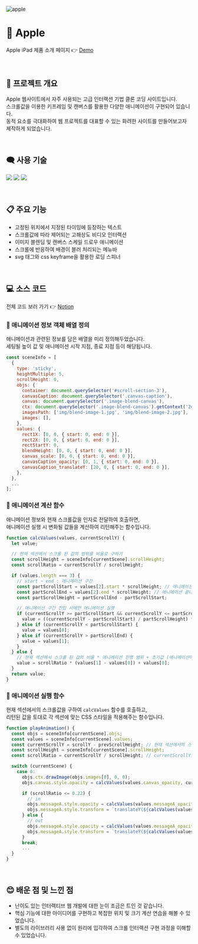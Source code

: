 ![apple](https://user-images.githubusercontent.com/110226567/213878791-c39e31ca-01e6-4728-b8b9-9374b6249ba0.png)

# 🍎 Apple

Apple iPad 제품 소개 페이지 👉 [Demo](https://imjone.github.io/apple/)

<br />

## 📢 프로젝트 개요

Apple 웹사이트에서 자주 사용되는 고급 인터랙션 기법 클론 코딩 사이트입니다.<br />
스크롤값을 이용한 키프레임 및 캔버스를 활용한 다양한 애니메이션이 구현되어 있습니다.<br />
동적 요소를 극대화하여 웹 프로젝트를 대표할 수 있는 화려한 사이트를 만들어보고자 제작하게 되었습니다.

<br />

## 🗨️ 사용 기술

<p>
  <img src="https://img.shields.io/badge/HTML-e34f26?style=flat-square&logo=HTML5&logoColor=white"/>
  <img src="https://img.shields.io/badge/CSS-1572b6?style=flat-square&logo=CSS3&logoColor=white"/>
  <img src="https://img.shields.io/badge/JavaScript-f7df1e?style=flat-square&logo=JavaScript&logoColor=white"/>
</p>

<br />

## 📋 주요 기능

- 고정된 위치에서 지정된 타이밍에 등장하는 텍스트
- 스크롤값에 따라 제어되는 고해상도 비디오 인터랙션
- 이미지 블렌딩 및 캔버스 스케일 드로우 애니메이션
- 스크롤에 반응하여 배경이 블러 처리되는 메뉴바
- svg 태그와 css keyframe을 활용한 로딩 스피너

<br />

## 💻 소스 코드

전체 코드 보러 가기 👉 [Notion](https://www.notion.so/imjone/Apple-ba7b279ed3c643eb88a3439cb004d3c3?pvs=4)

### 📍 애니메이션 정보 객체 배열 정의

애니메이션과 관련된 정보를 담은 배열을 미리 정의해두었습니다.<br />
세팅될 높이 값 및 애니메이션 시작 지점, 종료 지점 등이 해당됩니다.

```javascript
const sceneInfo = [
  {
    type: 'sticky',
    heightMultiple: 5,
    scrollHeight: 0,
    objs: {
      container: document.querySelector('#scroll-section-3'),
      canvasCaption: document.querySelector('.canvas-caption'),
      canvas: document.querySelector('.image-blend-canvas'),
      ctx: document.querySelector('.image-blend-canvas').getContext('2d'),
      imagesPath: ['img/blend-image-1.jpg', 'img/blend-image-2.jpg'],
      images: [],
    },
    values: {
      rect1X: [0, 0, { start: 0, end: 0 }],
      rect2X: [0, 0, { start: 0, end: 0 }],
      rectStartY: 0,
      blendHeight: [0, 0, { start: 0, end: 0 }],
      canvas_scale: [0, 0, { start: 0, end: 0 }],
      canvasCaption_opacity: [0, 1, { start: 0, end: 0 }],
      canvasCaption_translateY: [20, 0, { start: 0, end: 0 }],
    },
  },
  ...
];
```

### 📍 애니메이션 계산 함수

애니메이션 정보와 현재 스크롤값을 인자로 전달하여 호출하면,<br />
애니메이션 실행 시 변화될 값들을 계산하여 리턴해주는 함수입니다.

```javascript
function calcValues(values, currentScrollY) {
  let value;

  // 현재 섹션에서 스크롤 된 값의 범위를 비율로 구하기
  const scrollHeight = sceneInfo[currentScene].scrollHeight;
  const scrollRatio = currentScrollY / scrollHeight;

  if (values.length === 3) {
    // start ~ end : 애니메이션 구간
    const partScrollStart = values[2].start * scrollHeight; // 애니메이션 시작 지점
    const partScrollEnd = values[2].end * scrollHeight; // 애니메이션 끝나는 지점
    const partScrollHeight = partScrollEnd - partScrollStart;

    // 애니메이션 구간 진입 시에만 애니메이션 실행
    if (currentScrollY >= partScrollStart && currentScrollY <= partScrollEnd) {
      value = ((currentScrollY - partScrollStart) / partScrollHeight) * (values[1] - values[0]) + values[0];
    } else if (currentScrollY < partScrollStart) {
      value = values[0];
    } else if (currentScrollY > partScrollEnd) {
      value = values[1];
    }
  } else {
    // 현재 섹션에서 스크롤 된 값의 비율 * 애니메이션 진행 범위 + 초기값 (애니메이션이 시작 지점)
    value = scrollRatio * (values[1] - values[0]) + values[0];
  }
  return value;
}
```

### 📍 애니메이션 실행 함수

현재 섹션에서의 스크롤값을 구하여 `calcValues` 함수를 호출하고,<br />
리턴된 값을 토대로 각 섹션에 맞는 CSS 스타일을 적용해주는 함수입니다.

```javascript
function playAnimation() {
  const objs = sceneInfo[currentScene].objs;
  const values = sceneInfo[currentScene].values;
  const currentScrollY = scrollY - prevScrollHeight; // 현재 섹션에서의 스크롤값
  const scrollHeight = sceneInfo[currentScene].scrollHeight;
  const scrollRatio = currentScrollY / scrollHeight; // currentScrollY를 비율로 나타낸 변수

  switch (currentScene) {
    case 0:
      objs.ctx.drawImage(objs.images[0], 0, 0);
      objs.canvas.style.opacity = calcValues(values.canvas_opacity, currentScrollY);

      if (scrollRatio <= 0.22) {
        // in
        objs.messageA.style.opacity = calcValues(values.messageA_opacity_in, currentScrollY); // 0 ~ 1
        objs.messageA.style.transform = `translateY(${calcValues(values.messageA_translateY_in, currentScrollY)}%)`; // 20 ~ 0
      } else {
        // out
        objs.messageA.style.opacity = calcValues(values.messageA_opacity_out, currentScrollY); // 1 ~ 0
        objs.messageA.style.transform = `translateY(${calcValues(values.messageA_translateY_out, currentScrollY)}%)`; // 0 ~ -20
      }
      break;
      ...
  }
}
```

<br />

## 😊 배운 점 및 느낀 점

- 난이도 있는 인터랙티브 웹 개발에 대한 눈이 조금은 트인 것 같습니다.
- 핵심 기능에 대한 아이디어를 구현하고 복잡한 위치 및 크기 계산 연습을 해볼 수 있었습니다.
- 별도의 라이브러리 사용 없이 원리에 입각하여 스크롤 인터랙션 구현 과정을 이해할 수 있었습니다.
